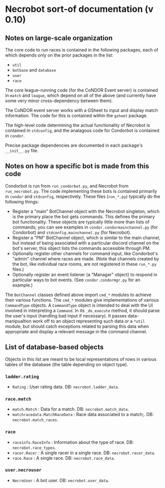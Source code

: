 # Necrobot sort-of documentation (v 0.10)

## Notes on large-scale organization

The core code to run races is contained in the following packages, each of which depends only on the prior
packages in the list:

- `util`
- `botbase` and `database`
- `user`
- `race`

The core league-running code (for the CoNDOR Event server) is contained in `match` and `league`, which depend on all
of the above (and currently have some very minor cross-dependency between them). 

The CoNDOR event server works with a GSheet to input and display match information. The code for this is contained
within the `gsheet` package.

The high-level code determining the actual functionality of Necrobot is contained in `stdconfig`, and the analagous
code for Condorbot is contained in `condor`.

Precise package dependencies are documented in each package's `__init__.py` file.

## Notes on how a specific bot is made from this code

Condorbot is run from `run_condorbot.py`, and Necrobot from `run_necrobot.py`. The code implementing these bots
is contained primarily in `condor` and `stdconfig`, respectively. These files (`run_*.py`) typically do the following
things:
- Register a "main" BotChannel object with the Necrobot singleton, which is the primary place the bot gets commands.
This defines the primary bot functionality. These objects are typically little more than lists of commands; you can see
examples in `condor.condormainchannel.py` (for Condorbot) and `stdconfig.mainchannel.py` (for Necrobot).
- Register a "PM" BotChannel object, which is similar to the main channel, but instead of being associated with a
particular discord channel on the bot's server, this object lists the commands accessible through PM.
- Optionally register other channels for command input, like Condorbot's "admin" channel where races are made. (Note
that channels created by the bot, like individual race rooms, are not registered in these `run_*.py` files.)
- Optionally register an event listener (a "Manager" object) to respond in particular ways to bot events. (See 
`condor.condormgr.py` for an example.)

The `BotChannel` classes defined above import `cmd_*` modules to achieve their various functions. The `cmd_*` modules
give implementations of various `CommandType` objects. A `CommandType` object is intended to deal with the UI involved
in interpreting a `Command`. In its `_do_execute` method, it should parse the user's input (handling bad input if 
necessary). It passes data-manipualtion work off to an object representing such data or a `*util` module, but should
catch exceptions related to parsing this data when appropriate and display a relevant message in the
command channel.

## List of database-based objects

Objects in this list are meant to be local representations of rows in various tables of the database (the table 
depending on object type).

### `ladder.rating`

- `Rating` : User rating data. DB: `necrobot.ladder_data`.

### `race.match`

- `match.Match` : Data for a match. DB: `necrobot.match_data`.
- `matchracedata.MatchRaceData` : Race data associated to a match;. DB: `necrobot.match_races`.

### `race`

- `raceinfo.RaceInfo` : Information about the type of race. DB: `necrobot.race_types`.
- `racer.Racer` : A single racer in a single race. DB: `necrobot.racer_data`.
- `race.Race` : A single race. DB: `necrobot.race_data`.

### `user.necrouser`

- `NecroUser` : A bot user. DB: `necrobot.user_data`.